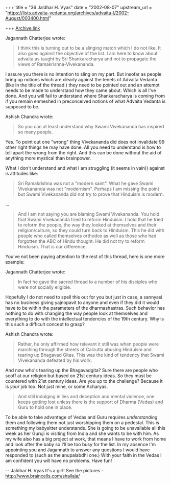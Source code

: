 +++
title = "36 Jaldhar H. Vyas"
date = "2002-08-07"
upstream_url = "https://lists.advaita-vedanta.org/archives/advaita-l/2002-August/003400.html"

+++
[Archive link](https://lists.advaita-vedanta.org/archives/advaita-l/2002-August/003400.html)

Jagannath Chatterjee wrote:

> I think this is turning out to be a slinging match which I do not like. It
> also goes against the objective of the list. I am here to know about
> advaita as taught by Sri Shankaracharya and not to propagate the views of
> Ramakrishna-Vivekananda.

I assure you there is no intention to sling on my part.  But insofar as
people bring up notions which are clearly against the tenets of Advaita
Vedanta (like in the title of the thread.) they need to be pointed out and
an attempt needs to be made to understand how they came about.  Which is
all I've done.  And you will fail to understand where Shankaracharya is
coming from if you remain enmeshed in preconceived notions of what Advaita
Vedanta is supposed to be.

Ashish Chandra wrote:

> So you can at least understand why Swami Vivekananda has inspired so many
> people.
>

Yes. To point out one "wrong" thing Vivekananda did does not invalidate 99
other right things he may have done.  All you need to understand is how to
tell apart the wrong from the right.   And this can be done without the
aid of anything more mystical than brainpower.

What I don't understand and what I am struggling (it seems in vain))
against is attitudes like:

> Sri Ramakrishna was not a "modern saint". What he gave Swami Vivekananda
> was not "modernism". Perhaps I am missing the point but Swami Vivekananda
> did not try to prove that Hinduism is modern.

...

> And I am not saying you are blaming Swami Vivekananda. You hold that Swami
> Vivekananda tried to reform Hinduism. I hold that he tried to reform the
> people, the way they looked at themselves and their religion/culture, so
> they could turn back to Hinduism. This he did with people who called
> themselves orthodox as well as those who had forgotten the ABC of Hindu
> thought. He did not try to reform Hinduism. That is our difference.

You've not been paying attention to the rest of this thread, here is one
more example:

Jagannath Chatterjee wrote:

> In fact he gave the sacred thread to a number of his disciples who were
> not socially eligible.

Hopefully I do not need to spell this out for you but just in case, a
sannyasi has no business giving yajnopavit to anyone and even if they did
it would have to be within the parameters of the dharmashastras.  Such
behavior has nothing to do with changing the way people look at themselves
and everything to do with the intellectual tendencies of the 19th century.
Why is this such a difficult concept to grasp?

Ashish Chandra wrote:

> Rather, he only affirmed how
> relevant it still was when people were marching through the streets of
> Calcutta abusing Hinduism and tearing up Bhagavad Gitas. This was the kind
> of tendency that Swami Vivekananda defeated by his work.
>

And now who's tearing up the Bhagavadgita?  Sure there are people who
scoff at our religion but based on 21st century ideas. So they must be
countered with 21st century ideas.  Are you up to the challenge?  Because
it is _your_ job too.  Not just mine, or some Acharyas.

> And still indulging in lies and deception and mental violence, one keeps
> getting lost unless there is the support of Dharma (Vedas) and Guru to hold
> one in place.
>

To be able to take advantage of Vedas and Guru requires _understanding_
them and following them not just worshipping them on a pedestal.  This is
something my babysitter understands.  She is going to be unavailable all
this week as her Guruji is visiting from India and she wants to be with
him.  As my wife also has a big project at work, that means I have to work
from home and look after the baby so I'll be too busy for the list.  In my
absence I'm appointing you and Jagannath to answer any questions I would
have responded to (such as the anupalabdhi one.) With your faith in the
Vedas I am confident you will have no problems.  Have fun!

--
Jaldhar H. Vyas <jaldhar at braincells.com>
It's a girl! See the pictures - http://www.braincells.com/shailaja/

